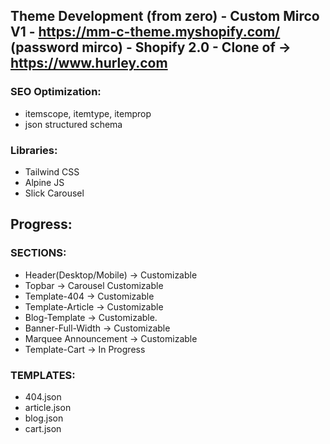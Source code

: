 ## Theme Development (from zero) - Custom Mirco V1 - https://mm-c-theme.myshopify.com/ (password mirco) - Shopify 2.0 - Clone of -> https://www.hurley.com

### SEO Optimization:
- itemscope, itemtype, itemprop
- json structured schema

### Libraries:
- Tailwind CSS 
- Alpine JS
- Slick Carousel

## Progress:

### SECTIONS:
- Header(Desktop/Mobile) -> Customizable
- Topbar -> Carousel Customizable
- Template-404  -> Customizable
- Template-Article -> Customizable
- Blog-Template -> Customizable.
- Banner-Full-Width -> Customizable
- Marquee Announcement -> Customizable
- Template-Cart -> In Progress

### TEMPLATES:
- 404.json
- article.json
- blog.json
- cart.json

